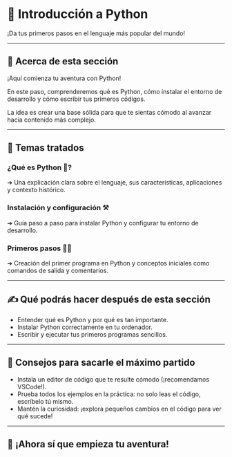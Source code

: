 # 📖 Introducción a Python

¡Da tus primeros pasos en el lenguaje más popular del mundo!

---

## 🔹 Acerca de esta sección

¡Aquí comienza tu aventura con Python!

En este paso, comprenderemos qué es Python, cómo instalar el entorno de desarrollo y cómo escribir tus primeros códigos.

La idea es crear una base sólida para que te sientas cómodo al avanzar hacia contenido más complejo.

---

## 📖 Temas tratados

### ¿Qué es Python 🐍?

➔ Una explicación clara sobre el lenguaje, sus características, aplicaciones y contexto histórico.

### Instalación y configuración ⚒️

➔ Guía paso a paso para instalar Python y configurar tu entorno de desarrollo.

### Primeros pasos 🚶🏼

➔ Creación del primer programa en Python y conceptos iniciales como comandos de salida y comentarios.

---

## ✍️ Qué podrás hacer después de esta sección

- Entender qué es Python y por qué es tan importante.
- Instalar Python correctamente en tu ordenador.
- Escribir y ejecutar tus primeros programas sencillos.

---

## 🚀 Consejos para sacarle el máximo partido

- Instala un editor de código que te resulte cómodo (¡recomendamos VSCode!).
- Prueba todos los ejemplos en la práctica: no solo leas el código, escríbelo tú mismo.
- Mantén la curiosidad: ¡explora pequeños cambios en el código para ver qué sucede!

---

## 🎯 ¡Ahora sí que empieza tu aventura!
